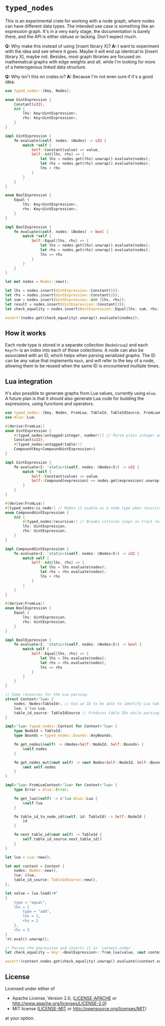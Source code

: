 # `typed_nodes`

This is an experimental crate for working with a node graph, where nodes can have different data types. The intended use case is something like an expression graph. It's in a very early stage, the documentation is barely there, and the API is either obtuse or lacking. Don't expect much.

**Q:** Why make this instead of using [insert library X]?
**A:** I want to experiment with the idea and see where it goes. Maybe it will end up identical to [insert library X], maybe not. Besides, most graph libraries are focused on mathematical graphs with edge weights and all, while I'm looking for more of a heterogenous linked data structure.

**Q:** Why isn't this on crates.io?
**A:** Because I'm not even sure if it's a good idea.

```rust
use typed_nodes::{Key, Nodes};

enum UintExpression {
    Constant(u32),
    Add {
        lhs: Key<UintExpression>,
        rhs: Key<UintExpression>,
    }
}

impl UintExpression {
    fn evaluate(&self, nodes: &Nodes) -> u32 {
        match *self {
            Self::Constant(value) => value,
            Self::Add{lhs, rhs} => {
                let lhs = nodes.get(lhs).unwrap().evaluate(nodes);
                let rhs = nodes.get(rhs).unwrap().evaluate(nodes);
                lhs + rhs
            }
        }
    }
}

enum BoolExpression {
    Equal {
        lhs: Key<UintExpression>,
        rhs: Key<UintExpression>,
    }
}

impl BoolExpression {
    fn evaluate(&self, nodes: &Nodes) -> bool {
        match *self {
            Self::Equal{lhs, rhs} => {
                let lhs = nodes.get(lhs).unwrap().evaluate(nodes);
                let rhs = nodes.get(rhs).unwrap().evaluate(nodes);
                lhs == rhs
            }
        }
    }
}

let mut nodes = Nodes::new();

let lhs = nodes.insert(UintExpression::Constant(1));
let rhs = nodes.insert(UintExpression::Constant(2));
let sum = nodes.insert(UintExpression::Add {lhs, rhs});
let result = nodes.insert(UintExpression::Constant(3));
let check_equality = nodes.insert(BoolExpression::Equal{lhs: sum, rhs: result});

assert!(nodes.get(check_equality).unwrap().evaluate(&nodes));
```

## How it works

Each node type is stored in a separate collection (`NodeGroup`) and each `Key<T>` is an index into each of those collections. A node can also be associated with an ID, which helps when parsing serialized graphs. The ID can be any value that implements `Hash`, and will refer to the key of a node, allowing them to be reused when the same ID is encountered multiple times.

## Lua integration

It's also possible to generate graphs from Lua values, currently using `mlua`. A future plan is that it should also generate Lua code for building the expressions, using functions and operators.

```rust
use typed_nodes::{Key, Nodes, FromLua, TableId, TableIdSource, FromLuaContext};
use mlua::Lua;

#[derive(FromLua)]
enum UintExpression {
    #[typed_nodes(untagged(integer, number))] // Parse plain integer and number values
    Constant(u32),
    #[typed_nodes(untagged(table))]
    Compound(Key<CompoundUintExpression>)
}

impl UintExpression {
    fn evaluate<I: 'static>(&self, nodes: &Nodes<I>) -> u32 {
        match *self {
            Self::Constant(value) => value,
            Self::Compound(expression) => nodes.get(expression).unwrap().evaluate(nodes),
        }
    }
}

#[derive(FromLua)]
#[typed_nodes(is_node)] // Makes it usable as a node type when recursive.
enum CompoundUintExpression {
    Add {
        #[typed_nodes(recursive)] // Breaks infinite loops in trait resolver.
        lhs: UintExpression,
        rhs: UintExpression,
    }
}

impl CompoundUintExpression {
    fn evaluate<I: 'static>(&self, nodes: &Nodes<I>) -> u32 {
        match self {
            Self::Add{lhs, rhs} => {
                let lhs = lhs.evaluate(nodes);
                let rhs = rhs.evaluate(nodes);
                lhs + rhs
            }
        }
    }
}

#[derive(FromLua)]
enum BoolExpression {
    Equal {
        lhs: UintExpression,
        rhs: UintExpression,
    }
}

impl BoolExpression {
    fn evaluate<I: 'static>(&self, nodes: &Nodes<I>) -> bool {
        match self {
            Self::Equal{lhs, rhs} => {
                let lhs = lhs.evaluate(nodes);
                let rhs = rhs.evaluate(nodes);
                lhs == rhs
            }
        }
    }
}

// Some resources for the Lua parsing.
struct Context<'lua> {
    nodes: Nodes<TableId>, // Use an ID to be able to identify Lua tables.
    lua: &'lua Lua,
    table_id_source: TableIdSource // Produces table IDs while parsing.
}

impl<'lua> typed_nodes::Context for Context<'lua> {
    type NodeId = TableId;
    type Bounds = typed_nodes::bounds::AnyBounds;

    fn get_nodes(&self) -> &Nodes<Self::NodeId, Self::Bounds> {
        &self.nodes
    }

    fn get_nodes_mut(&mut self) -> &mut Nodes<Self::NodeId, Self::Bounds> {
        &mut self.nodes
    }
}

impl<'lua> FromLuaContext<'lua> for Context<'lua> {
    type Error = mlua::Error;

    fn get_lua(&self) -> &'lua mlua::Lua {
        &self.lua
    }

    fn table_id_to_node_id(&self, id: TableId) -> Self::NodeId {
        id
    }

    fn next_table_id(&mut self) -> TableId {
        self.table_id_source.next_table_id()
    }
}

let lua = Lua::new();

let mut context = Context {
    nodes: Nodes::new(),
    lua: &lua,
    table_id_source: TableIdSource::new(),
};

let value = lua.load(r#"
{
    type = "equal",
    lhs = {
        type = "add",
        lhs = 1,
        rhs = 2
    },
    rhs = 3
}
"#).eval().unwrap();

// Parses the expression and inserts it in `context.nodes`.
let check_equality = Key::<BoolExpression>::from_lua(value, &mut context).unwrap();

assert!(context.nodes.get(check_equality).unwrap().evaluate(&context.nodes));
```

## License

Licensed under either of

* Apache License, Version 2.0, ([LICENSE-APACHE](LICENSE-APACHE) or <http://www.apache.org/licenses/LICENSE-2.0>)
* MIT license ([LICENSE-MIT](LICENSE-MIT) or <http://opensource.org/licenses/MIT>)

at your option.
